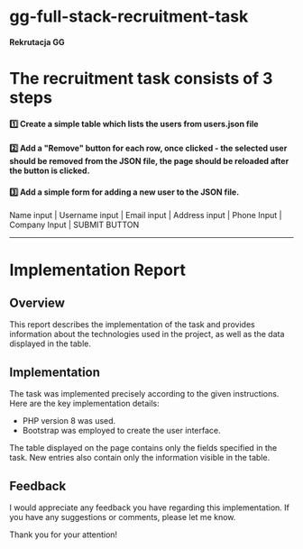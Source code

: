 # gg-full-stack-recruitment-task
#### Rekrutacja GG


# The recruitment task consists of 3 steps

 #### 1️⃣ Create a simple table which lists the users from users.json file

 #### 2️⃣ Add a "Remove" button for each row, once clicked - the selected user should be removed from the JSON file, the page should be reloaded after the button is clicked.

 #### 3️⃣ Add a simple form for adding a new user to the JSON file.

Name input | Username input | Email input | Address input | Phone Input | Company Input | SUBMIT BUTTON

------------------------------------------------------------------------------------------------------------------------------------------------------------

# Implementation Report

## Overview

This report describes the implementation of the task and provides information about the technologies used in the project, as well as the data displayed in the table.

## Implementation

The task was implemented precisely according to the given instructions. Here are the key implementation details:

- PHP version 8 was used.
- Bootstrap was employed to create the user interface.

The table displayed on the page contains only the fields specified in the task. New entries also contain only the information visible in the table.

## Feedback

I would appreciate any feedback you have regarding this implementation. If you have any suggestions or comments, please let me know.

Thank you for your attention!
